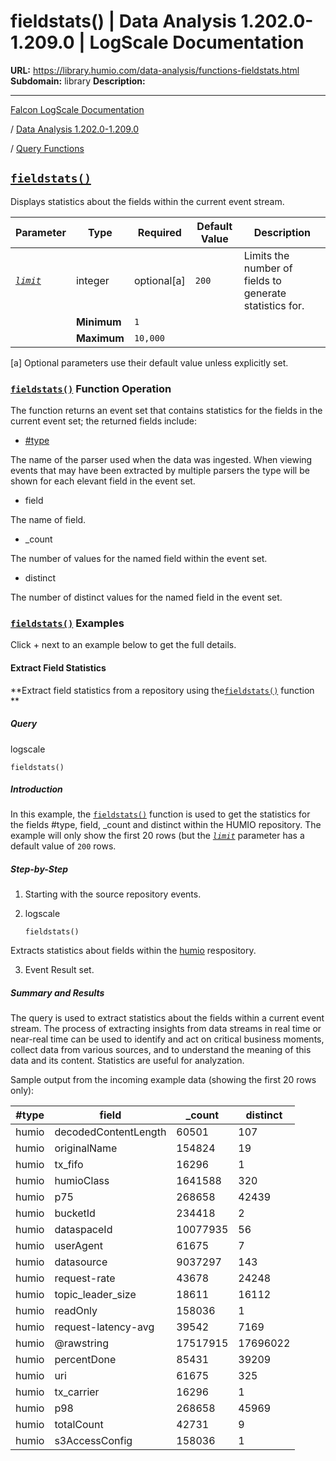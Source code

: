 # fieldstats() | Data Analysis 1.202.0-1.209.0 | LogScale Documentation

**URL:** https://library.humio.com/data-analysis/functions-fieldstats.html
**Subdomain:** library
**Description:** 

---

[Falcon LogScale Documentation](https://library.humio.com)

/ [Data Analysis 1.202.0-1.209.0](data-analysis-docs.html)

/ [Query Functions](functions.html)

## [`fieldstats()`](functions-fieldstats.html "fieldstats\(\)")

Displays statistics about the fields within the current event stream. 

Parameter| Type| Required| Default Value| Description  
---|---|---|---|---  
[ _`limit`_](functions-fieldstats.html#query-functions-fieldstats-limit)|  integer| optional[a] | `200`|  Limits the number of fields to generate statistics for.   
|  | **Minimum**| `1`|   
|  | **Maximum**| `10,000`|   
[a] Optional parameters use their default value unless explicitly set.  
  
### [`fieldstats()`](functions-fieldstats.html "fieldstats\(\)") Function Operation

The function returns an event set that contains statistics for the fields in the current event set; the returned fields include: 

  * [#type](searching-data-event-fields.html#searching-data-event-fields-tag-type)

The name of the parser used when the data was ingested. When viewing events that may have been extracted by multiple parsers the type will be shown for each elevant field in the event set. 

  * field

The name of field. 

  * _count

The number of values for the named field within the event set. 

  * distinct

The number of distinct values for the named field in the event set. 




### [`fieldstats()`](functions-fieldstats.html "fieldstats\(\)") Examples

Click + next to an example below to get the full details.

#### Extract Field Statistics

**Extract field statistics from a repository using the[`fieldstats()`](functions-fieldstats.html "fieldstats\(\)") function **

##### Query

logscale
    
    
    fieldstats()

##### Introduction

In this example, the [`fieldstats()`](functions-fieldstats.html "fieldstats\(\)") function is used to get the statistics for the fields #type, field, _count and distinct within the HUMIO repository. The example will only show the first 20 rows (but the [_`limit`_](functions-fieldstats.html#query-functions-fieldstats-limit) parameter has a default value of `200` rows. 

##### Step-by-Step

  1. Starting with the source repository events.

  2. logscale
         
         fieldstats()

Extracts statistics about fields within the [humio](https://library.humio.com/logscale-repo-schema/logscale-repo-schema-humio.html) respository. 

  3. Event Result set.




##### Summary and Results

The query is used to extract statistics about the fields within a current event stream. The process of extracting insights from data streams in real time or near-real time can be used to identify and act on critical business moments, collect data from various sources, and to understand the meaning of this data and its content. Statistics are useful for analyzation. 

Sample output from the incoming example data (showing the first 20 rows only): 

#type| field| _count| distinct  
---|---|---|---  
humio| decodedContentLength| 60501| 107  
humio| originalName| 154824| 19  
humio| tx_fifo| 16296| 1  
humio| humioClass| 1641588| 320  
humio| p75| 268658| 42439  
humio| bucketId| 234418| 2  
humio| dataspaceId| 10077935| 56  
humio| userAgent| 61675| 7  
humio| datasource| 9037297| 143  
humio| request-rate| 43678| 24248  
humio| topic_leader_size| 18611| 16112  
humio| readOnly| 158036| 1  
humio| request-latency-avg| 39542| 7169  
humio| @rawstring| 17517915| 17696022  
humio| percentDone| 85431| 39209  
humio| uri| 61675| 325  
humio| tx_carrier| 16296| 1  
humio| p98| 268658| 45969  
humio| totalCount| 42731| 9  
humio| s3AccessConfig| 158036| 1
